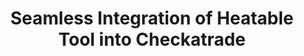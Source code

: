 ---
#preview
title: Seamless Integration of Heatable Tool into Checkatrade
image: /img/portfolio/project-7/checkatrade.png
category: Product Design
class: prod-design

#full details
details:
  - label: "Client:"
    value: "Checkatrade.com"
  - label: "$category"

intro:
  enabled: 1
  content: "Checkatrade partnered with Heatable to embed their instant quote and booking tool into the Checkatrade user journey. The goal was to provide a seamless experience where users could begin on the Checkatrade platform and smoothly transition to Heatable’s interface with full confidence and trust.<br /><br />As the lead Product Designer, I designed the end-to-end process, focusing on cross-brand consistency and user trust. I conducted user testing to validate the journey, ensuring that users understood they were still supported by Checkatrade while interacting with Heatable’s tool."

hero:
  enabled: 1
  image: /img/portfolio/project-7/checkatrade.png
  alt: "Checkatrade and Heatable Integration Hero Image"

challenge:
  enabled: 1
  heading: "Challenge"
  content: "Integrating Heatable’s booking tool into the Checkatrade user journey presented several challenges:<ul>
  <li>Ensuring a seamless transition between Checkatrade and Heatable branding without causing user confusion.</li>
  <li>Maintaining user trust while moving between two brands.</li>
  <li>Designing a consistent experience that felt native to both platforms.</li>
  <li>Validating that users understood the process and felt supported throughout.</li>
  </ul>"

solution:
  enabled: 1
  heading: "Solution"
  content: "We focused on creating a cross-brand design system that balanced both companies' visual identities. Key solutions included:<ul>
  <li><strong>Visual Continuity:</strong> Used familiar Checkatrade elements during the initial journey, gradually introducing Heatable’s branding.</li>
  <li><strong>Clear Communication:</strong> Added messaging to reassure users they were still supported by Checkatrade.</li>
  <li><strong>Consistent UI Patterns:</strong> Maintained similar button styles, typography, and layouts to reduce cognitive load during the transition.</li>
  <li><strong>Trust Indicators:</strong> Included subtle Checkatrade references even on Heatable’s interface to reinforce partnership trust.</li>
  </ul>"

process:
  enabled: 1
  heading: "Process"
  content: "<ul>
  <li><strong>Research:</strong> Analysed user expectations, mapped the existing user journey, and identified potential friction points.</li>
  <li><strong>Design:</strong> Created prototypes showcasing the transition between brands, focusing on trust-building elements and consistent design patterns.</li>
  <li><strong>User Testing:</strong> Conducted usability tests to validate that users understood the partnership and felt confident when moving to Heatable’s tool.</li>
  <li><strong>Iteration:</strong> Refined designs based on user feedback, ensuring clarity and a frictionless experience.</li>
  <li><strong>Delivery:</strong> Collaborated with engineering to implement the designs and validate the live experience.</li>
  </ul>"

impact:
  enabled: 1
  heading: "Impact"
  content: "The integration led to a more cohesive user journey and improved booking completion rates. Key outcomes included:<ul>
  <li><strong>Increased User Trust:</strong> Users reported feeling more confident during the transition process.</li>
  <li><strong>Improved Completion Rates:</strong> The seamless integration resulted in a higher percentage of users completing quotes and bookings.</li>
  <li><strong>Enhanced Brand Perception:</strong> Both Checkatrade and Heatable benefited from the smooth, supportive user experience.</li>
  </ul>"

okrs:
  enabled: 1
  heading: "OKRs"
  content: "<ul>
  <li><strong>Objective:</strong> Create a seamless cross-brand experience to increase user trust and booking completions.</li>
  <li><strong>Key Results:</strong></li>
    <ul>
      <li>Reduce drop-off rate during brand transition — <strong>Achieved: 25% reduction</strong></li>
      <li>Increase booking completion rate — <strong>Achieved: +15% increase</strong></li>
      <li>Improve user understanding of partnership — <strong>Achieved: 90% clarity in user testing</strong></li>
    </ul>
  </ul>"

gallery:
  enabled: 1
  items:
    - image: /img/portfolio/project-7/prototypes.png
      alt: "Cross-Brand Prototypes"
      caption: "Prototypes illustrating the seamless brand transition between Checkatrade and Heatable."

    - image: /img/portfolio/project-7/usertesting.png
      alt: "User Testing Sessions"
      caption: "Validating the user journey through multiple testing sessions."

    - image: /img/portfolio/project-7/checkatrade.png
      alt: "Final Live Integration"
      caption: "Live integration showcasing consistent design elements across both brands."

img1:
  enabled: 1
  image: /img/portfolio/project-7/process.png
  alt: "Design and Testing Process Overview"

description2:
  enabled: 1
  heading: "Bridging Brands to Build Trust"
  content: "
      <p>This project was about more than just embedding a tool — it was about ensuring users felt guided and supported throughout their journey. By focusing on visual consistency and trust signals, we created an experience where users felt confident transitioning from Checkatrade to Heatable.</p>
  "
  button:
      label: View Project
      link: "https://checkatrade.com/"
      target: "_blank"
---
